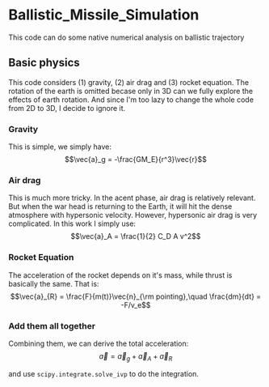 # Ballistic_Missile_Simulation
This code can do some native numerical analysis on ballistic trajectory

## Basic physics
This code considers (1) gravity, (2) air drag and (3) rocket equation. The rotation of the earth is omitted becase only in 3D can we fully explore the effects of earth rotation. And since I'm too lazy to change the whole code from 2D to 3D, I decide to ignore it. 

### Gravity
This is simple, we simply have:
$$\vec{a}_g = -\frac{GM_E}{r^3}\vec{r}$$

### Air drag
This is much more tricky. In the acent phase, air drag is relatively relevant. But when the war head is returning to the Earth, it will hit the dense atmosphere with hypersonic velocity. However, hypersonic air drag is very complicated. In this work I simply use:
$$\vec{a}_A = \frac{1}{2} C_D A v^2$$

### Rocket Equation
The acceleration of the rocket depends on it's mass, while thrust is basically the same. That is:
$$\vec{a}_{R} = \frac{F}{m(t)}\vec{n}_{\rm pointing},\quad \frac{dm}{dt} = -F/v_e$$

### Add them all together
Combining them, we can derive the total acceleration:
$$\vec{a} = \vec{a}_g + \vec{a}_A + \vec{a}_{R}$$

and use ```scipy.integrate.solve_ivp``` to do the integration.
